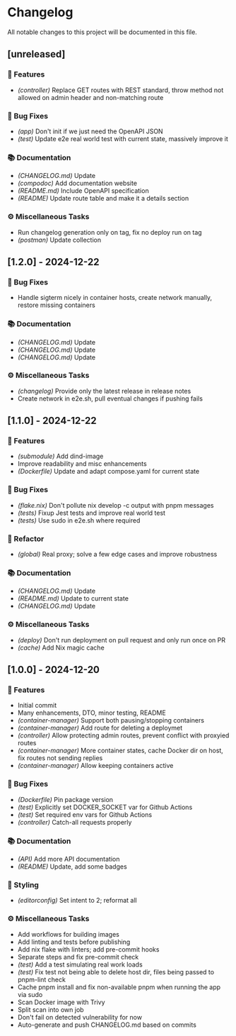 # Changelog

All notable changes to this project will be documented in this file.

## [unreleased]

### 🚀 Features

- _(controller)_ Replace GET routes with REST standard, throw method not allowed on admin header and non-matching route

### 🐛 Bug Fixes

- _(app)_ Don't init if we just need the OpenAPI JSON
- _(test)_ Update e2e real world test with current state, massively improve it

### 📚 Documentation

- _(CHANGELOG.md)_ Update
- _(compodoc)_ Add documentation website
- _(README.md)_ Include OpenAPI specification
- _(README)_ Update route table and make it a details section

### ⚙️ Miscellaneous Tasks

- Run changelog generation only on tag, fix no deploy run on tag
- _(postman)_ Update collection

## [1.2.0] - 2024-12-22

### 🐛 Bug Fixes

- Handle sigterm nicely in container hosts, create network manually, restore missing containers

### 📚 Documentation

- _(CHANGELOG.md)_ Update
- _(CHANGELOG.md)_ Update
- _(CHANGELOG.md)_ Update

### ⚙️ Miscellaneous Tasks

- _(changelog)_ Provide only the latest release in release notes
- Create network in e2e.sh, pull eventual changes if pushing fails

## [1.1.0] - 2024-12-22

### 🚀 Features

- _(submodule)_ Add dind-image
- Improve readability and misc enhancements
- _(Dockerfile)_ Update and adapt compose.yaml for current state

### 🐛 Bug Fixes

- _(flake.nix)_ Don't pollute nix develop -c output with pnpm messages
- _(tests)_ Fixup Jest tests and improve real world test
- _(tests)_ Use sudo in e2e.sh where required

### 🚜 Refactor

- _(global)_ Real proxy; solve a few edge cases and improve robustness

### 📚 Documentation

- _(CHANGELOG.md)_ Update
- _(README.md)_ Update to current state
- _(CHANGELOG.md)_ Update

### ⚙️ Miscellaneous Tasks

- _(deploy)_ Don't run deployment on pull request and only run once on PR
- _(cache)_ Add Nix magic cache

## [1.0.0] - 2024-12-20

### 🚀 Features

- Initial commit
- Many enhancements, DTO, minor testing, README
- _(container-manager)_ Support both pausing/stopping containers
- _(container-manager)_ Add route for deleting a deploymet
- _(controller)_ Allow protecting admin routes, prevent conflict with proxyied routes
- _(container-manager)_ More container states, cache Docker dir on host, fix routes not sending replies
- _(container-manager)_ Allow keeping containers active

### 🐛 Bug Fixes

- _(Dockerfile)_ Pin package version
- _(test)_ Explicitly set DOCKER_SOCKET var for Github Actions
- _(test)_ Set required env vars for Github Actions
- _(controller)_ Catch-all requests properly

### 📚 Documentation

- _(API)_ Add more API documentation
- _(README)_ Update, add some badges

### 🎨 Styling

- _(editorconfig)_ Set intent to 2; reformat all

### ⚙️ Miscellaneous Tasks

- Add workflows for building images
- Add linting and tests before publishing
- Add nix flake with linters; add pre-commit hooks
- Separate steps and fix pre-commit check
- _(test)_ Add a test simulating real work loads
- _(test)_ Fix test not being able to delete host dir, files being passed to pnpm-lint check
- Cache pnpm install and fix non-available pnpm when running the app via sudo
- Scan Docker image with Trivy
- Split scan into own job
- Don't fail on detected vulnerability for now
- Auto-generate and push CHANGELOG.md based on commits

<!-- generated by git-cliff -->
